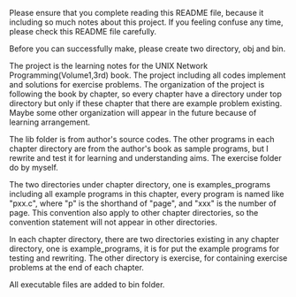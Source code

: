 Please ensure that you complete reading this README file, because it including so much
notes about this project. If you feeling confuse any time, please check this README
file carefully.

Before you can successfully make, please create two directory, obj and bin.

The project is the learning notes for the UNIX Network Programming(Volume1,3rd) book. The
project including all codes implement and solutions for exercise problems. The
organization of the project is following the book by chapter, so every chapter have a
directory under top directory but only if these chapter that there are example problem
existing. Maybe some other organization will appear in the future because of learning
arrangement.

The lib folder is from author's source codes. The other programs in each chapter directory
are from the author's book as sample programs, but I rewrite and test it for learning and
understanding aims. The exercise folder do by myself.

The two directories under chapter directory, one is examples_programs including all
example programs in this chapter, every program is named like "pxx.c", where "p" is the
shorthand of "page", and "xxx" is the number of page. This convention also apply to other
chapter directories, so the convention statement will not appear in other directories.

In each chapter directory, there are two directories existing in any chapter directory,
one is example_programs, it is for put the example programs for testing and rewriting. The
other directory is exercise, for containing exercise problems at the end of each chapter.

All executable files are added to bin folder.
